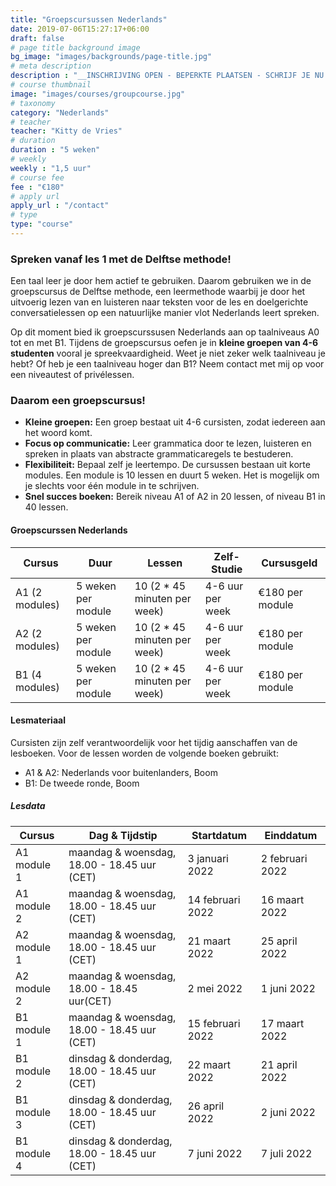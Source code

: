 ```yaml
---
title: "Groepscursussen Nederlands"
date: 2019-07-06T15:27:17+06:00
draft: false
# page title background image
bg_image: "images/backgrounds/page-title.jpg"
# meta description
description : "__INSCHRIJVING OPEN - BEPERKTE PLAATSEN - SCHRIJF JE NU IN!__ Snel Nederlands leren met de Delfte Methode"
# course thumbnail
image: "images/courses/groupcourse.jpg"
# taxonomy
category: "Nederlands"
# teacher
teacher: "Kitty de Vries"
# duration
duration : "5 weken"
# weekly
weekly : "1,5 uur"
# course fee
fee : "€180"
# apply url
apply_url : "/contact"
# type
type: "course"
---
```



### Spreken vanaf les 1 met de Delftse methode!
Een taal leer je door hem actief te gebruiken. Daarom gebruiken we in de groepscursus de Delftse methode, een leermethode waarbij je door het uitvoerig lezen van en luisteren naar  teksten voor de les en doelgerichte conversatielessen op een natuurlijke manier vlot Nederlands leert spreken. 

Op dit moment bied ik groepscurssusen Nederlands aan op taalniveaus A0 tot en met B1. Tijdens de groepscursus oefen je in <b>kleine groepen van 4-6 studenten</b> vooral je spreekvaardigheid. Weet je niet zeker welk taalniveau je hebt? Of heb je een taalniveau hoger dan B1? Neem contact met mij op voor een niveautest of privélessen.  


### Daarom een groepscursus!
* __Kleine groepen:__ Een groep bestaat uit 4-6 cursisten, zodat iedereen aan het woord komt. 
* __Focus op communicatie:__ Leer grammatica door te lezen, luisteren en spreken in plaats van abstracte grammaticaregels te bestuderen.
* __Flexibiliteit:__ Bepaal zelf je leertempo. De cursussen bestaan uit korte modules. Een module is 10 lessen en duurt 5 weken. Het is mogelijk om je slechts voor één module in te schrijven. 
* __Snel succes boeken:__ Bereik niveau A1 of A2 in 20 lessen, of niveau B1 in 40 lessen. 


#### Groepscurssen Nederlands 
|Cursus | Duur | Lessen| Zelf-Studie | Cursusgeld |
|-|-|-|-|-|
| A1 (2 modules) | 5 weken per module | 10 (2 * 45 minuten per week) | 4-6 uur per week | €180 per module |
| A2 (2 modules) | 5 weken per module | 10 (2 * 45 minuten per week) | 4-6 uur per week | €180 per module |
| B1 (4 modules) | 5 weken per module | 10 (2 * 45 minuten per week) | 4-6 uur per week | €180 per module |

#### Lesmateriaal
Cursisten zijn zelf verantwoordelijk voor het tijdig aanschaffen van de lesboeken. Voor de lessen worden de volgende boeken gebruikt:
* A1 & A2: Nederlands voor buitenlanders, Boom
* B1: De tweede ronde, Boom 


##### Lesdata
| Cursus | Dag & Tijdstip | Startdatum | Einddatum |
|-|-|-|-| 
| A1 module 1 | maandag & woensdag, 18.00 - 18.45 uur (CET)| 3 januari 2022 | 2 februari 2022 |
| A1 module 2 | maandag & woensdag, 18.00 - 18.45 uur (CET)| 14 februari 2022 | 16 maart 2022 |
| A2 module 1 | maandag & woensdag, 18.00 - 18.45 uur (CET)| 21 maart 2022 | 25 april 2022 |
| A2 module 2 | maandag & woensdag, 18.00 - 18.45 uur(CET)| 2 mei 2022 | 1 juni 2022 |
| B1 module 1 | maandag & woensdag, 18.00 - 18.45 uur (CET)| 15 februari 2022 | 17 maart 2022 |
| B1 module 2 | dinsdag & donderdag, 18.00 - 18.45 uur (CET)| 22 maart 2022 | 21 april 2022 |
| B1 module 3 | dinsdag & donderdag, 18.00 - 18.45 uur (CET)| 26 april 2022 | 2 juni 2022 |
| B1 module 4 | dinsdag & donderdag, 18.00 - 18.45 uur (CET)| 7 juni 2022 | 7 juli 2022 |


